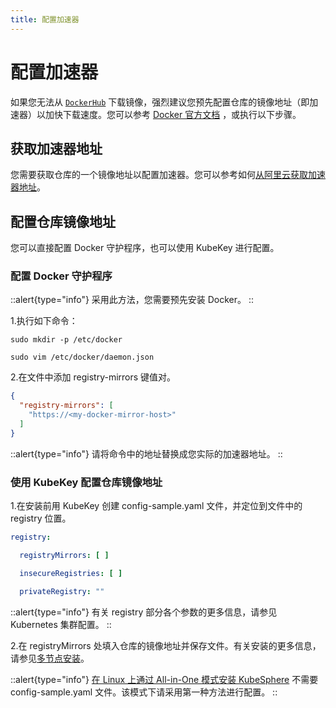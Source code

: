 ```yaml
---
title: 配置加速器
---
```


# 配置加速器

如果您无法从 [`DockerHub`](https://hub.docker.com/)
下载镜像，强烈建议您预先配置仓库的镜像地址（即加速器）以加快下载速度。您可以参考 [Docker 官方文档](https://docs.docker.com/registry/recipes/mirror/#configure-the-docker-daemon)
，或执行以下步骤。

## 获取加速器地址

您需要获取仓库的一个镜像地址以配置加速器。您可以参考如何[从阿里云获取加速器地址](https://help.aliyun.com/zh/acr/user-guide/accelerate-the-pulls-of-docker-official-images)。

## 配置仓库镜像地址

您可以直接配置 Docker 守护程序，也可以使用 KubeKey 进行配置。

### 配置 Docker 守护程序

::alert{type="info"}
采用此方法，您需要预先安装 Docker。
::

1.执行如下命令：

```shell
sudo mkdir -p /etc/docker
```

``` shell
sudo vim /etc/docker/daemon.json
```

2.在文件中添加 registry-mirrors 键值对。

```json
{
  "registry-mirrors": [
    "https://<my-docker-mirror-host>"
  ]
}
```

::alert{type="info"}
请将命令中的地址替换成您实际的加速器地址。
::

### 使用 KubeKey 配置仓库镜像地址

1.在安装前用 KubeKey 创建 config-sample.yaml 文件，并定位到文件中的 registry 位置。

```yaml
registry:

  registryMirrors: [ ]

  insecureRegistries: [ ]

  privateRegistry: ""
```

::alert{type="info"}
有关 registry 部分各个参数的更多信息，请参见 Kubernetes 集群配置。
::

2.在 registryMirrors 处填入仓库的镜像地址并保存文件。有关安装的更多信息，请参见[多节点安装](2.multi-node.md)。

::alert{type="info"}
[在 Linux 上通过 All-in-One 模式安装 KubeSphere](https://www.kubesphere.io/zh/docs/v3.3/quick-start/all-in-one-on-linux/)
不需要 config-sample.yaml 文件。该模式下请采用第一种方法进行配置。
::
